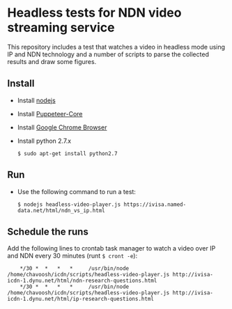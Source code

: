 # Headless tests for NDN video streaming service

This repository includes a test that watches a video in headless mode using IP and NDN technology and
a number of scripts to parse the collected results and draw some figures.


## Install
- Install [nodejs](https://nodejs.org/en/)
- Install [Puppeteer-Core](https://www.npmjs.com/package/puppeteer#puppeteer-core)
- Install [Google Chrome Browser](https://support.google.com/chrome/answer/95346?co=GENIE.Platform%3DDesktop&hl=en)
- Install python 2.7.x

      $ sudo apt-get install python2.7

## Run
- Use the following command to run a test:
    
      $ nodejs headless-video-player.js https://ivisa.named-data.net/html/ndn_vs_ip.html

## Schedule the runs
Add the following lines to crontab task manager to watch a video over IP and NDN every 30 minutes (runt `$ cront -e`):

        */30 *  *   *   *     /usr/bin/node /home/chavoosh/icdn/scripts/headless-video-player.js http://ivisa-icdn-1.dynu.net/html/ndn-research-questions.html
        */30 *  *   *   *     /usr/bin/node /home/chavoosh/icdn/scripts/headless-video-player.js http://ivisa-icdn-1.dynu.net/html/ip-research-questions.html


